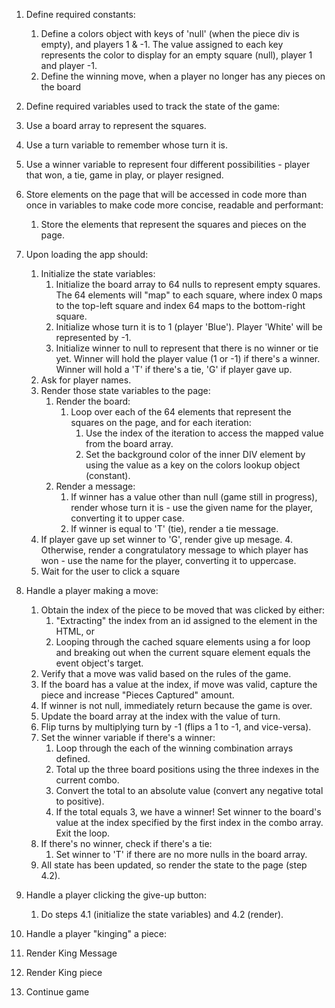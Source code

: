 1. Define required constants:
	1. Define a colors object with keys of 'null' (when the piece div is empty), and players 1 & -1. The value assigned to each key represents the color to display for an empty square (null), player 1 and player -1.
	2. Define the winning move, when a player no longer has any pieces on the board

2. Define required variables used to track the state of the game:
  1. Use a board array to represent the squares.
  2. Use a turn variable to remember whose turn it is.
  3. Use a winner variable to represent four different possibilities - player that won, a tie, game in play, or player resigned.


3. Store elements on the page that will be accessed in code more than once in variables to make code more concise, readable and performant:
	1. Store the elements that represent the squares and pieces on the page.

4. Upon loading the app should:
	1. Initialize the state variables:
		1. Initialize the board array to 64 nulls to represent empty squares. The 64 elements will "map" to each square, where index 0 maps to the top-left square and index 64 maps to the bottom-right square.
		2. Initialize whose turn it is to 1 (player 'Blue'). Player 'White' will be represented by -1.
		3. Initialize winner to null to represent that there is no winner or tie yet. Winner will hold the player value (1 or -1) if there's a winner. Winner will hold a 'T' if there's a tie, 'G' if player gave up. 
    4. Ask for player names.
	2. Render those state variables to the page:
		1. Render the board:
			1. Loop over each of the 64 elements that represent the squares on the page, and for each iteration:
				1. Use the index of the iteration to access the mapped value from the board array.
				2. Set the background color of the inner DIV element by using the value as a key on the colors lookup object (constant).
		2. Render a message:
			1. If winner has a value other than null (game still in progress), render whose turn it is - use the given name for the player, converting it to upper case.
			2. If winner is equal to 'T' (tie), render a tie message.
      3. If player gave up set winner to 'G', render give up mesage.
			4. Otherwise, render a congratulatory message to which player has won - use the name for the player, converting it to uppercase.
	3. Wait for the user to click a square

5. Handle a player making a move:
	1. Obtain the index of the piece to be moved that was clicked by either:
		1. "Extracting" the index from an id assigned to the element in the HTML, or
		2. Looping through the cached square elements using a for loop and breaking out when the current square element equals the event object's target.
    3. Verify that a move was valid based on the rules of the game.
	2. If the board has a value at the index, if move was valid, capture the piece and increase "Pieces Captured" amount.
	3. If winner is not null, immediately return because the game is over.
	4. Update the board array at the index with the value of turn.
	5. Flip turns by multiplying turn by -1 (flips a 1 to -1, and vice-versa).
	6. Set the winner variable if there's a winner:
		1. Loop through the each of the winning combination arrays defined.
		2. Total up the three board positions using the three indexes in the current combo.
		3. Convert the total to an absolute value (convert any negative total to positive).
		4. If the total equals 3, we have a winner! Set winner to the board's value at the index specified by the first index in the combo array. Exit the loop.
	7. If there's no winner, check if there's a tie:
		1. Set winner to 'T' if there are no more nulls in the board array.
	8. All state has been updated, so render the state to the page (step 4.2).
		

6. Handle a player clicking the give-up button:
	1. Do steps 4.1 (initialize the state variables) and 4.2 (render).

7. Handle a player "kinging" a piece:
  1. Render King Message
  2. Render King piece
  3. Continue game